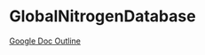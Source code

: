 # GlobalNitrogenDatabase

[Google Doc Outline](https://docs.google.com/document/d/1xCCGwS2Xrr8332Py5G8fvtwlrB1Y1I9Sumt4MiQS_0g/edit)
